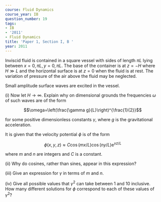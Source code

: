 ```yaml
---
course: Fluid Dynamics
course_year: IB
question_number: 19
tags:
- IB
- '2011'
- Fluid Dynamics
title: 'Paper 1, Section I, B '
year: 2011
---
```




Inviscid fluid is contained in a square vessel with sides of length $\pi L$ lying between $x=0, \pi L, y=0, \pi L$. The base of the container is at $z=-H$ where $H \gg L$ and the horizontal surface is at $z=0$ when the fluid is at rest. The variation of pressure of the air above the fluid may be neglected.

Small amplitude surface waves are excited in the vessel.

(i) Now let $H \rightarrow \infty$. Explain why on dimensional grounds the frequencies $\omega$ of such waves are of the form

$$\omega=\left(\frac{\gamma g}{L}\right)^{\frac{1}{2}}$$

for some positive dimensionless constants $\gamma$, where $g$ is the gravitational acceleration.

It is given that the velocity potential $\phi$ is of the form

$$\phi(x, y, z) \approx C \cos (m x / L) \cos (n y / L) \mathrm{e}^{\gamma z / L}$$

where $m$ and $n$ are integers and $C$ is a constant.

(ii) Why do cosines, rather than sines, appear in this expression?

(iii) Give an expression for $\gamma$ in terms of $m$ and $n$.

(iv) Give all possible values that $\gamma^{2}$ can take between 1 and 10 inclusive. How many different solutions for $\phi$ correspond to each of these values of $\gamma^{2} ?$
